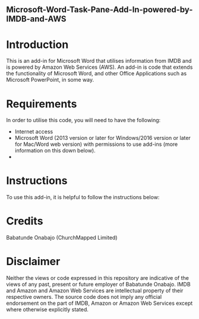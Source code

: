 ## Microsoft-Word-Task-Pane-Add-In-powered-by-IMDB-and-AWS

# Introduction
This is an add-in for Microsoft Word that utilises information from IMDB and is powered by Amazon Web Services (AWS). An add-in is code that extends the functionality of Microsoft Word, and other Office Applications such as Microsoft PowerPoint, in some way. 

# Requirements
In order to utilise this code, you will need to have the following:
* Internet access
* Microsoft Word (2013 version or later for Windows/2016 version or later for Mac/Word web version) with permissions to use add-ins (more information on this down below). 
* 

# Instructions
To use this add-in, it is helpful to follow the instructions below:


# Credits
Babatunde Onabajo (ChurchMapped Limited)

# Disclaimer
Neither the views or code expressed in this repository are indicative of the views of any past, present or future employer of Babatunde Onabajo. IMDB and Amazon and Amazon Web Services are intellectual property of their respective owners. The source code does not imply any official endorsement on the part of IMDB, Amazon or Amazon Web Services except where otherwise explicitly stated. 
